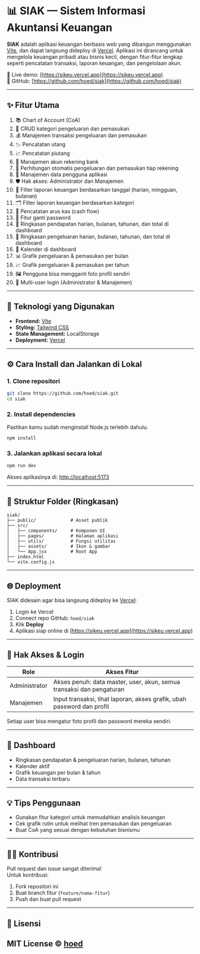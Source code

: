 # 📊 SIAK — Sistem Informasi Akuntansi Keuangan

**SIAK** adalah aplikasi keuangan berbasis web yang dibangun menggunakan [Vite](https://vitejs.dev/), dan dapat langsung dideploy di [Vercel](https://vercel.com). Aplikasi ini dirancang untuk mengelola keuangan pribadi atau bisnis kecil, dengan fitur-fitur lengkap seperti pencatatan transaksi, laporan keuangan, dan pengelolaan akun.

🔗 Live demo: [https://sikeu.vercel.app](https://sikeu.vercel.app)  
🔗 GitHub: [https://github.com/hoed/siak](https://github.com/hoed/siak)

---

## ✨ Fitur Utama

1. 📚 Chart of Account (CoA)
2. 🔄 CRUD kategori pengeluaran dan pemasukan
3. 💰 Manajemen transaksi pengeluaran dan pemasukan
4. 📉 Pencatatan utang
5. 📈 Pencatatan piutang
6. 🏦 Manajemen akun rekening bank
7. 🧮 Perhitungan otomatis pengeluaran dan pemasukan tiap rekening
8. 👤 Manajemen data pengguna aplikasi
9. 🛡️ Hak akses: Administrator dan Manajemen
10. 📅 Filter laporan keuangan berdasarkan tanggal (harian, mingguan, bulanan)
11. 🗂️ Filter laporan keuangan berdasarkan kategori
12. 🔁 Pencatatan arus kas (cash flow)
13. 🔑 Fitur ganti password
14. 📆 Ringkasan pendapatan harian, bulanan, tahunan, dan total di dashboard
15. 🧾 Ringkasan pengeluaran harian, bulanan, tahunan, dan total di dashboard
16. 📅 Kalender di dashboard
17. 📊 Grafik pengeluaran & pemasukan per bulan
18. 📈 Grafik pengeluaran & pemasukan per tahun
19. 🖼️ Pengguna bisa mengganti foto profil sendiri
20. 👥 Multi-user login (Administrator & Manajemen)

---

## 🚀 Teknologi yang Digunakan

- **Frontend:** [Vite](https://vitejs.dev/)
- **Styling:** [Tailwind CSS](https://tailwindcss.com/)
- **State Management:** LocalStorage
- **Deployment:** [Vercel](https://vercel.com)

---

## ⚙️ Cara Install dan Jalankan di Lokal

### 1. Clone repositori

```bash
git clone https://github.com/hoed/siak.git
cd siak
```

### 2. Install dependencies

Pastikan kamu sudah menginstall Node.js terlebih dahulu.

```bash
npm install
```

### 3. Jalankan aplikasi secara lokal

```bash
npm run dev
```

Akses aplikasinya di: [http://localhost:5173](http://localhost:5173)

---

## 🧾 Struktur Folder (Ringkasan)

```
siak/
├── public/             # Asset publik
├── src/
│   ├── components/     # Komponen UI
│   ├── pages/          # Halaman aplikasi
│   ├── utils/          # Fungsi utilitas
│   ├── assets/         # Ikon & gambar
│   └── App.jsx         # Root App
├── index.html
└── vite.config.js
```

---

## 🌐 Deployment

SIAK didesain agar bisa langsung dideploy ke [Vercel](https://vercel.com):

1. Login ke Vercel
2. Connect repo GitHub: `hoed/siak`
3. Klik **Deploy**
4. Aplikasi siap online di [https://sikeu.vercel.app](https://sikeu.vercel.app)

---

## 👥 Hak Akses & Login

| Role         | Akses Fitur                                                                 |
|--------------|-----------------------------------------------------------------------------|
| Administrator| Akses penuh: data master, user, akun, semua transaksi dan pengaturan       |
| Manajemen    | Input transaksi, lihat laporan, akses grafik, ubah password dan profil     |

Setiap user bisa mengatur foto profil dan password mereka sendiri.

---

## 📸 Dashboard

- Ringkasan pendapatan & pengeluaran harian, bulanan, tahunan
- Kalender aktif
- Grafik keuangan per bulan & tahun
- Data transaksi terbaru

---

## 💡 Tips Penggunaan

- Gunakan fitur kategori untuk memudahkan analisis keuangan
- Cek grafik rutin untuk melihat tren pemasukan dan pengeluaran
- Buat CoA yang sesuai dengan kebutuhan bisnismu

---

## 👨‍💻 Kontribusi

Pull request dan issue sangat diterima!  
Untuk kontribusi:

1. Fork repositori ini
2. Buat branch fitur (`feature/nama-fitur`)
3. Push dan buat pull request

---

## 📄 Lisensi

MIT License © [hoed](https://github.com/hoed)
---
